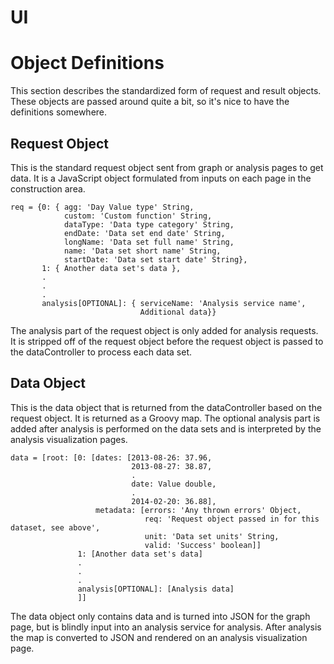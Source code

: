 UI
==
# Object Definitions #
This section describes the standardized form of request and result objects. These objects are passed around quite a bit, so it's nice to have the definitions somewhere.
## Request Object ##
This is the standard request object sent from graph or analysis pages to get data. It is a JavaScript object formulated from inputs on each page in the construction area.

    req = {0: { agg: 'Day Value type' String,
				custom: 'Custom function' String,
				dataType: 'Data type category' String,
				endDate: 'Data set end date' String,
				longName: 'Data set full name' String,
				name: 'Data set short name' String,
				startDate: 'Data set start date' String},
		   1: { Another data set's data },
		   .
		   .
		   .
		   analysis[OPTIONAL]: { serviceName: 'Analysis service name',
								 Additional data}}

The analysis part of the request object is only added for analysis requests. It is stripped off of the request object before the request object is passed to the dataController to process each data set.

## Data Object ##

This is the data object that is returned from the dataController based on the request object. It is returned as a Groovy map. The optional analysis part is added after analysis is performed on the data sets and is interpreted by the analysis visualization pages.

    data = [root: [0: [dates: [2013-08-26: 37.96,
							   2013-08-27: 38.87,
							   .
							   date: Value double,
							   .
							   2014-02-20: 36.88],
					   metadata: [errors: 'Any thrown errors' Object,
								  req: 'Request object passed in for this dataset, see above',
								  unit: 'Data set units' String,
								  valid: 'Success' boolean]]
				   1: [Another data set's data]
				   .
				   .
				   .
				   analysis[OPTIONAL]: [Analysis data]
				   ]]

The data object only contains data and is turned into JSON for the graph page, but is blindly input into an analysis service for analysis. After analysis the map is converted to JSON and rendered on an analysis visualization page.